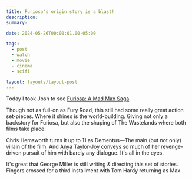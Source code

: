 ```yaml
---
title: Furiosa's origin story is a blast!
description:
summary:

date: 2024-05-26T00:00:01.00-05:00

tags:
  - post
  - watch
  - movie
  - cinema
  - scifi

layout: layouts/layout-post
---
```

Today I took Josh to see <a href="https://letterboxd.com/film/furiosa-a-mad-max-saga/" title="Letterboxd entry">Furiosa: A Mad Max Saga</a>.

Though not as full-on as Fury Road, this still had some really great action set-pieces.  Where it shines is the world-building. Giving not only a backstory for Furiosa, but also the shaping of The Wastelands where both films take place.

Chris Hemsworth turns it up to 11 as Dementus—The main (but not only) villain of the film. And Anya Taylor-Joy conveys so much of her revenge-driven pursuit of him with barely any dialogue.  It's all in the eyes.

It's great that George Miller is still writing & directing this set of stories. Fingers crossed for a third installment with Tom Hardy returning as Max.